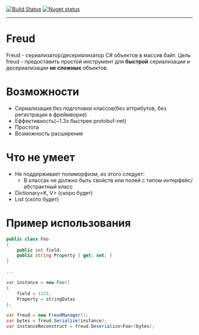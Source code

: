 [![Build Status](https://travis-ci.org/k0dep/Freud.svg?branch=master)](https://travis-ci.org/k0dep/Freud) [![Nuget status](https://buildstats.info/nuget/Freud?includePreReleases=true)](https://www.nuget.org/packages/Freud)

---

# Freud
 Freud - сериализатор/десериализатор C# объектов в массив байт. Цель freud - предоставить простой инструмент для **быстрой** сериализации и десериализации **не сложных** объектов.

# Возможности
 - Сериализация без подготовки классов(без аттрибутов, без регистрации в фреймворке)
 - Еффективность(~1.3x быстрее protobuf-net)
 - Простота
 - Возможность расширения

# Что не умеет
 - Не поддерживает полиморфизм, из этого следует:
   * В классах не должно быть свойств или полей с типом интерфейс/абстрактный класс
 - Dictionary<K, V> (скоро будет)
 - List<T> (ското будет)

# Пример использования
```csharp
public class Foo
{
    public int field;
    public string Property { get; set; }
}

...

var instance = new Foo()
{
    field = 1324,
    Property = stringDatas
};

var freud = new FreudManager();
var bytes = freud.Serialize(instance);
var instanceReconstruct = freud.Deserialize<Foo>(bytes);
```
